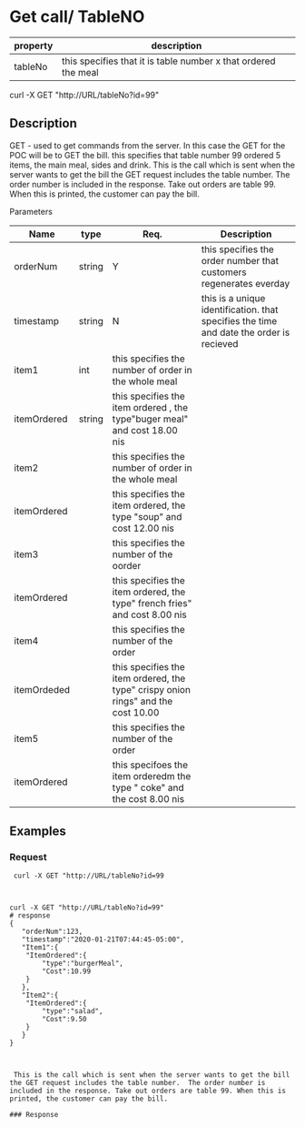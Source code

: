 # Get call/ TableNO

property | description
-------- | -----------
tableNo  | this specifies that it is table number x that ordered the meal

curl -X GET "http://URL/tableNo?id=99"



## Description

 GET - used to get commands from the server. In this case the GET for the POC will be to GET the bill. this specifies that table number 99 ordered 5 items, the main meal, sides and drink.  This is the call which is sent when the server wants to get the bill the GET request includes the table number.  The order number is included in the response. Take out orders are table 99. When this is printed, the customer can pay the bill. 


Parameters

Name | type | Req. | Description
---- | ----- | ----- | --------------------
orderNum | string | Y |  this specifies the order number that customers regenerates everday 
timestamp | string  | N | this is a unique identification. that specifies the time and date the order is recieved 
item1 | int |this specifies the number of order in the whole meal 
itemOrdered |string | this specifies the item ordered , the type"buger meal" and cost 18.00 nis
item2 |   |this specifies the number of order in the whole meal
itemOrdered |   |this specifies the item ordered, the type "soup" and cost 12.00 nis
item3 |   |this specifies the number of  the oorder
itemOrdered |   | this specifies the item ordered, the type" french fries" and cost 8.00 nis 
item4 |   |this specifies the number of the order 
itemOrdeded |   |this specifies the item ordered, the type" crispy onion rings" and the cost 10.00 
item5 |   | this specifies the number of the order 
itemOrdered |   | this specifoes the item orderedm the type " coke" and the cost 8.00 nis 


## Examples

### Request

```HTTP
 curl -X GET "http://URL/tableNo?id=99  



curl -X GET "http://URL/tableNo?id=99"
# response
{
   "orderNum":123,
   "timestamp":"2020-01-21T07:44:45-05:00",
   "Item1":{
  	"ItemOrdered":{
     	"type":"burgerMeal",
     	"Cost":10.99
  	}
   },
   "Item2":{
  	"ItemOrdered":{
     	"type":"salad",
     	"Cost":9.50
  	}
   }
}



 This is the call which is sent when the server wants to get the bill the GET request includes the table number.  The order number is included in the response. Take out orders are table 99. When this is printed, the customer can pay the bill.  

### Response

```


